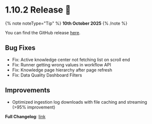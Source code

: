 # 1.10.2 Release 🎉

{% note noteType="Tip" %}
**10th October 2025**
{% /note %}

You can find the GitHub release [here](https://github.com/open-metadata/OpenMetadata/releases/tag/1.10.2-release).

## Bug Fixes

- Fix: Active knowledge center not fetching list on scroll end
- Fix: Runner getting wrong values in workflow API
- Fix: Knowledge page hierarchy after page refresh
- Fix: Data Quality Dashboard Filters

## Improvements

- Optimized ingestion log downloads with file caching and streaming (>95% improvement)

**Full Changelog**: [link](https://github.com/open-metadata/OpenMetadata/compare/1.10.1-release...1.10.2-release)
